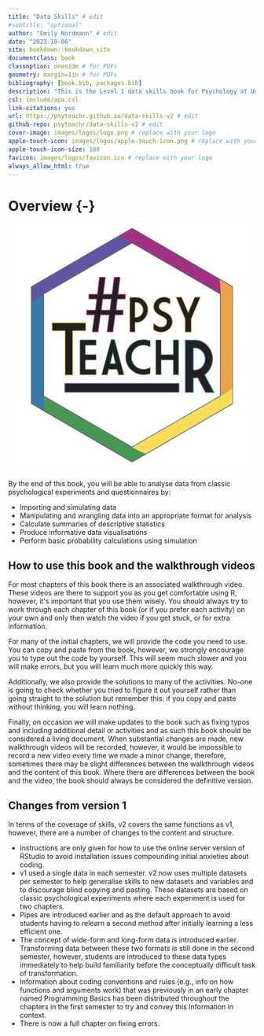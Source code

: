 ```yaml
--- 
title: "Data Skills" # edit
#subtitle: "optional" 
author: "Emily Nordmann" # edit
date: "2023-10-06"
site: bookdown::bookdown_site
documentclass: book
classoption: oneside # for PDFs
geometry: margin=1in # for PDFs
bibliography: [book.bib, packages.bib]
description: "This is the Level 1 data skills book for Psychology at UofG"
csl: include/apa.csl
link-citations: yes
url: https://psyteachr.github.io/data-skills-v2 # edit
github-repo: psyteachr/data-skills-v2 # edit
cover-image: images/logos/logo.png # replace with your logo
apple-touch-icon: images/logos/apple-touch-icon.png # replace with your logo
apple-touch-icon-size: 180
favicon: images/logos/favicon.ico # replace with your logo
always_allow_html: true
---
```




# Overview {-}

<div class="small_right"><img src="images/logos/logo.png" 
     alt="Data skills Logo" /></div>

By the end of this book, you will be able to analyse data from classic psychological experiments and questionnaires by:

* Importing and simulating data
* Manipulating and wrangling data into an appropriate format for analysis
* Calculate summaries of descriptive statistics
* Produce informative data visualisations
* Perform basic probability calculations using simulation

## How to use this book and the walkthrough videos

For most chapters of this book there is an associated walkthrough video. These videos are there to support you as you get comfortable using R, however, it's important that you use them wisely. You should always try to work through each chapter of this book (or if you prefer each activity) on your own and only then watch the video if you get stuck, or for extra information. 

For many of the initial chapters, we will provide the code you need to use. You can copy and paste from the book, however, we strongly encourage you to type out the code by yourself. This will seem much slower and you will make errors, but you will learn much more quickly this way.

Additionally, we also provide the solutions to many of the activities. No-one is going to check whether you tried to figure it out yourself rather than going straight to the solution but remember this: if you copy and paste without thinking, you will learn nothing. 

Finally, on occasion we will make updates to the book such as fixing typos and including additional detail or activities and as such this book should be considered a living document. When substantial changes are made, new walkthrough videos will be recorded, however, it would be impossible to record a new video every time we made a minor change, therefore, sometimes there may be slight differences between the walkthrough videos and the content of this book. Where there are differences between the book and the video, the book should always be considered the definitive version. 

## Changes from version 1

In terms of the coverage of skills, v2 covers the same functions as v1, however, there are a number of changes to the content and structure.

* Instructions are only given for how to use the online server version of RStudio to avoid installation issues compounding initial anxieties about coding.
* v1 used a single data in each semester. v2 now uses multiple datasets per semester to help generalise skills to new datasets and variables and to discourage blind copying and pasting. These datasets are based on classic psychological experiments where each experiment is used for two chapters.
* Pipes are introduced earlier and as the default approach to avoid students having to relearn a second method after initially learning a less efficient one.
* The concept of wide-form and long-form data is introduced earlier. Transforming data between these two formats is still done in the second semester, however, students are introduced to these data types immediately to help build familiarity before the conceptually difficult task of transformation.
* Information about coding conventions and rules (e.g., info on how functions and arguments work) that was previously in an early chapter named Programming Basics has been distributed throughout the chapters in the first semester to try and convey this information in context.
* There is now a full chapter on fixing errors.


